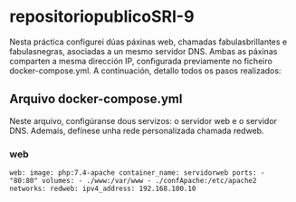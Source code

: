 # repositoriopublicoSRI-9
Nesta práctica configurei dúas páxinas web, chamadas fabulasbrillantes e fabulasnegras, asociadas a un mesmo servidor DNS. Ambas as páxinas comparten a mesma dirección IP, configurada previamente no ficheiro docker-compose.yml. A continuación, detallo todos os pasos realizados:
## Arquivo docker-compose.yml
Neste arquivo, configúranse dous servizos: o servidor web e o servidor DNS. Ademais, defínese unha rede personalizada chamada redweb.
### web
`web:
    image: php:7.4-apache
    container_name: servidorweb
    ports:
      - "80:80"
    volumes:
      - ./www:/var/www
      - ./confApache:/etc/apache2
    networks:
      redweb:
        ipv4_address: 192.168.100.10
`
